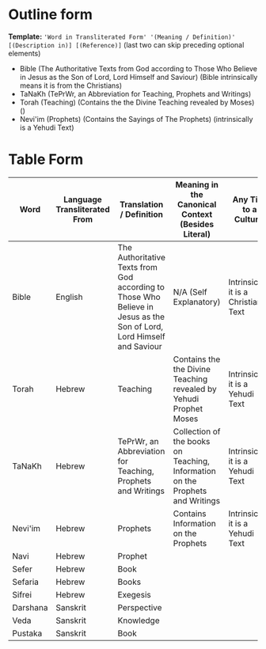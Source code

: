 # Outline form
**Template:** `'Word in Transliterated Form' '(Meaning / Definition)' [(Description in)] [(Reference)]` (last two can skip preceding optional elements)

- Bible (The Authoritative Texts from God according to Those Who Believe in Jesus as the Son of Lord, Lord Himself and Saviour) (Bible intrinsically means it is from the Christians)
- TaNaKh (TePrWr, an Abbreviation for Teaching, Prophets and Writings)
- Torah (Teaching) (Contains the the Divine Teaching revealed by Moses) ()
- Nevi'im (Prophets) (Contains the Sayings of The Prophets) (intrinsically is a Yehudi Text)

# Table Form

| Word     | Language Transliterated From | Translation / Definition                                                                                              | Meaning in the Canonical Context (Besides Literal)                            | Any Ties to a Cultural               |
| -------- | ---------------------------- | --------------------------------------------------------------------------------------------------------------------- | ----------------------------------------------------------------------------- | ------------------------------------ |
| Bible    | English                      | The Authoritative Texts from God according to Those Who Believe in Jesus as the Son of Lord, Lord Himself and Saviour | N/A (Self Explanatory)                                                        | Intrinsically it is a Christian Text |
| Torah    | Hebrew                       | Teaching                                                                                                              | Contains the the Divine Teaching revealed by Yehudi Prophet Moses             | Intrinsically it is a Yehudi Text    |
| TaNaKh   | Hebrew                       | TePrWr, an Abbreviation for Teaching, Prophets and Writings                                                           | Collection of the books on Teaching, Information on the Prophets and Writings | Intrinsically it is a Yehudi Text    |
| Nevi'im  | Hebrew                       | Prophets                                                                                                              | Contains Information on the Prophets                                          | Intrinsically it is a Yehudi Text    |
| Navi     | Hebrew                       | Prophet                                                                                                               |                                                                               |                                      |
| Sefer    | Hebrew                       | Book                                                                                                                  |                                                                               |                                      |
| Sefaria  | Hebrew                       | Books                                                                                                                 |                                                                               |                                      |
| Sifrei   | Hebrew                       | Exegesis                                                                                                              |                                                                               |                                      |
| Darshana | Sanskrit                     | Perspective                                                                                                           |                                                                               |                                      |
| Veda     | Sanskrit                     | Knowledge                                                                                                             |                                                                               |                                      |
| Pustaka  | Sanskrit                     | Book                                                                                                                  |                                                                               |                                      |
